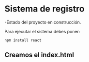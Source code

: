 <h1>Sistema de registro</h1> 

-Estado del proyecto en construcción.

Para ejecutar el sistema debes poner:

```npm install react```

<h2>Creamos el index.html</h2>
